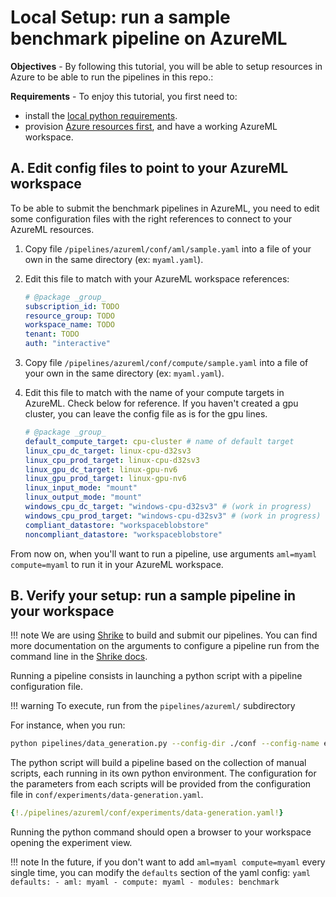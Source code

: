 # Local Setup: run a sample benchmark pipeline on AzureML

**Objectives** - By following this tutorial, you will be able to setup resources in Azure to be able to run the pipelines in this repo.:

**Requirements** - To enjoy this tutorial, you first need to:
- install the [local python requirements](../install.md).
- provision [Azure resources first](provision.md), and have a working AzureML workspace.

## A. Edit config files to point to your AzureML workspace

To be able to submit the benchmark pipelines in AzureML, you need to edit some configuration files with the right references to connect to your AzureML resources.

1. Copy file `/pipelines/azureml/conf/aml/sample.yaml` into a file of your own in the same directory (ex: `myaml.yaml`).

2. Edit this file to match with your AzureML workspace references:

    ```yaml
    # @package _group_
    subscription_id: TODO
    resource_group: TODO
    workspace_name: TODO
    tenant: TODO
    auth: "interactive"
    ```

3. Copy file `/pipelines/azureml/conf/compute/sample.yaml` into a file of your own in the same directory (ex: `myaml.yaml`).

4. Edit this file to match with the name of your compute targets in AzureML. Check below for reference. If you haven't created a gpu cluster, you can leave the config file as is for the gpu lines.

    ```yaml
    # @package _group_
    default_compute_target: cpu-cluster # name of default target
    linux_cpu_dc_target: linux-cpu-d32sv3
    linux_cpu_prod_target: linux-cpu-d32sv3
    linux_gpu_dc_target: linux-gpu-nv6
    linux_gpu_prod_target: linux-gpu-nv6
    linux_input_mode: "mount"
    linux_output_mode: "mount"
    windows_cpu_dc_target: "windows-cpu-d32sv3" # (work in progress)
    windows_cpu_prod_target: "windows-cpu-d32sv3" # (work in progress)
    compliant_datastore: "workspaceblobstore"
    noncompliant_datastore: "workspaceblobstore"
    ```

From now on, when you'll want to run a pipeline, use arguments `aml=myaml compute=myaml` to run it in your AzureML workspace.

## B. Verify your setup: run a sample pipeline in your workspace

!!! note
    We are using [Shrike](https://github.com/Azure/shrike/tree/main/shrike) to build and submit our pipelines. You can find more documentation on the arguments to configure a pipeline run from the command line in the [Shrike docs](https://azure.github.io/shrike/pipeline/configure-aml-pipeline/).

Running a pipeline consists in launching a python script with a pipeline configuration file.

!!! warning
    To execute, run from the `pipelines/azureml/` subdirectory

For instance, when you run:
```bash
python pipelines/data_generation.py --config-dir ./conf --config-name experiments/data-generation run.submit=True aml=myaml compute=myaml
```

The python script will build a pipeline based on the collection of manual scripts, each running in its own python environment. The configuration for the parameters from each scripts will be provided from the configuration file in `conf/experiments/data-generation.yaml`.

```yaml
{!./pipelines/azureml/conf/experiments/data-generation.yaml!}
```

Running the python command should open a browser to your workspace opening the experiment view.

!!! note
    In the future, if you don't want to add `aml=myaml compute=myaml` every single time, you can modify the `defaults` section of the yaml config:
    ```yaml
    defaults:
    - aml: myaml
    - compute: myaml
    - modules: benchmark
    ```

